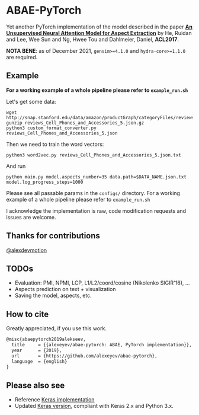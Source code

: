 # ABAE-PyTorch

Yet another PyTorch implementation of the model described in the paper 
[**An Unsupervised Neural Attention Model for Aspect Extraction**](https://aclweb.org/anthology/papers/P/P17/P17-1036/) 
by He, Ruidan and  Lee, Wee Sun  and  Ng, Hwee Tou  and  Dahlmeier, Daniel, **ACL2017**.

**NOTA BENE**: as of December 2021, `gensim>=4.1.0` and `hydra-core>=1.1.0` are required.

## Example

**For a working example of a whole pipeline please refer to `example_run.sh`**

Let's get some data:

```
wget http://snap.stanford.edu/data/amazon/productGraph/categoryFiles/reviews_Cell_Phones_and_Accessories_5.json.gz
gunzip reviews_Cell_Phones_and_Accessories_5.json.gz    
python3 custom_format_converter.py reviews_Cell_Phones_and_Accessories_5.json
```

Then we need to train the word vectors:
    
```
python3 word2vec.py reviews_Cell_Phones_and_Accessories_5.json.txt
```
And run 

```
python main.py model.aspects_number=35 data.path=$DATA_NAME.json.txt model.log_progress_steps=1000
```

Please see all passable params in the `configs/` directory. For a working example of a whole pipeline 
please refer to `example_run.sh` 

I acknowledge the implementation is raw, code modification requests and issues are welcome.

## Thanks for contributions
[@alexdevmotion](https://github.com/alexdevmotion)

## TODOs

* Evaluation: PMI, NPMI, LCP, L1/L2/coord/cosine (Nikolenko SIGIR'16), ...
* Aspects prediction on text + visualization
* Saving the model, aspects, etc.

## How to cite

Greatly appreciated, if you use this work.

```latex
@misc{abaepytorch2019alekseev,
  title     = {{alexeyev/abae-pytorch: ABAE, PyTorch implementation}},
  year      = {2019},
  url       = {https://github.com/alexeyev/abae-pytorch},
  language  = {english}
}
```

## Please also see

* Reference [Keras implementation](https://github.com/ruidan/Unsupervised-Aspect-Extraction)
* Updated [Keras version](https://github.com/madrugado/Attention-Based-Aspect-Extraction), compliant with Keras 2.x and Python 3.x.
